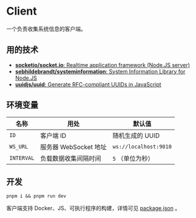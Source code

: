 # Client

一个负责收集系统信息的客户端。

## 用的技术

- [**socketio/socket.io**: Realtime application framework (Node.JS server)](https://github.com/socketio/socket.io)
- [**sebhildebrandt/systeminformation**: System Information Library for Node.JS](https://github.com/sebhildebrandt/systeminformation)
- [**uuidjs/uuid**: Generate RFC-compliant UUIDs in JavaScript](https://github.com/uuidjs/uuid)

## 环境变量

| 名称       | 用处                  | 默认值                |
| ---------- | --------------------- | --------------------- |
| `ID`       | 客户端 ID             | 随机生成的 UUID       |
| `WS_URL`   | 服务器 WebSocket 地址 | `ws://localhost:9010` |
| `INTERVAL` | 负载数据收集间隔时间  | `5` （单位为秒）      |

## 开发

```shell
pnpm i && pnpm run dev
```

客户端支持 Docker、JS、可执行程序的构建，详情可见 [package.json](package.json) 。
